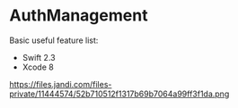# AuthManagement

Basic useful feature list:

 * Swift 2.3
 * Xcode 8
 
https://files.jandi.com/files-private/11444574/52b710512f1317b69b7064a99ff3f1da.png
 
